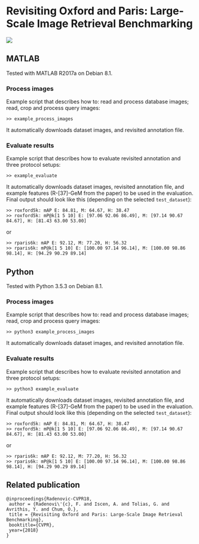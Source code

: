 # Revisiting Oxford and Paris: Large-Scale Image Retrieval Benchmarking

<img src="http://cmp.felk.cvut.cz/revisitop/img/revisitop_teaser.png" width=\textwidth/>

## MATLAB

Tested with MATLAB R2017a on Debian 8.1.

### Process images

Example script that describes how to: read and process database images; read, crop and process query images:
```
>> example_process_images
```
It automatically downloads dataset images, and revisited annotation file.

### Evaluate results

Example script that describes how to evaluate revisited annotation and three protocol setups:
```
>> example_evaluate
```
It automatically downloads dataset images, revisited annotation file, and example features (R-[37]-GeM from the paper) to be used in the evaluation.
Final output should look like this (depending on the selected ```test_dataset```):
```
>> roxford5k: mAP E: 84.81, M: 64.67, H: 38.47
>> roxford5k: mP@k[1 5 10] E: [97.06 92.06 86.49], M: [97.14 90.67 84.67], H: [81.43 63.00 53.00]
```
or
```
>> rparis6k: mAP E: 92.12, M: 77.20, H: 56.32
>> rparis6k: mP@k[1 5 10] E: [100.00 97.14 96.14], M: [100.00 98.86 98.14], H: [94.29 90.29 89.14]
```

## Python

Tested with Python 3.5.3 on Debian 8.1.

### Process images

Example script that describes how to: read and process database images; read, crop and process query images:
```
>> python3 example_process_images
```
It automatically downloads dataset images, and revisited annotation file.

### Evaluate results

Example script that describes how to evaluate revisited annotation and three protocol setups:
```
>> python3 example_evaluate
```
It automatically downloads dataset images, revisited annotation file, and example features (R-[37]-GeM from the paper) to be used in the evaluation.
Final output should look like this (depending on the selected ```test_dataset```):
```
>> roxford5k: mAP E: 84.81, M: 64.67, H: 38.47
>> roxford5k: mP@k[1 5 10] E: [97.06 92.06 86.49], M: [97.14 90.67 84.67], H: [81.43 63.00 53.00]
```
or
```
>> rparis6k: mAP E: 92.12, M: 77.20, H: 56.32
>> rparis6k: mP@k[1 5 10] E: [100.00 97.14 96.14], M: [100.00 98.86 98.14], H: [94.29 90.29 89.14]
```

## Related publication

```
@inproceedings{Radenovic-CVPR18,
 author = {Radenovi\'{c}, F. and Iscen, A. and Tolias, G. and Avrithis, Y. and Chum, O.},
 title = {Revisiting Oxford and Paris: Large-Scale Image Retrieval Benchmarking},
 booktitle={CVPR},
 year={2018}
}
```